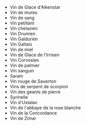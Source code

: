 - Vin de Glace d'Alkenstar
- Vin de mures
- Vin de sang
- Vin petillant
- Vin chelaxien
- Vin Drumien
- Vin Galdurien
- Vin Galtais
- Vin de miel
- Vin de Glace de l'Irrisen
- Vin Corvosien
- Vin de palmier
- Vin sanguin
- Sarain
- Vin rouge de Sauerton
- Vins de serpent de scorpion
- Vin des geants de pierre
- Syrinelle
- Vin d'Ustalav
- Vin de l'abbaye de la rose blanche
- Vin de la Concordance
- Vin de Zimar